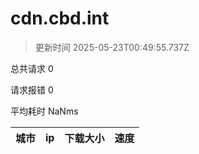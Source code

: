 
  # cdn.cbd.int

  > 更新时间 2025-05-23T00:49:55.737Z
  
  总共请求 0

  请求报错 0

  平均耗时 NaNms

|城市|ip|下载大小|速度|
|-----|----------|---|---|

  